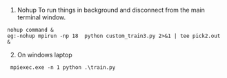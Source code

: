 1. Nohup
To run things in background and disconnect from the main terminal window.
```
nohup command &
eg:-nohup mpirun -np 18  python custom_train3.py 2>&1 | tee pick2.out &
```
2. On windows laptop
```
 mpiexec.exe -n 1 python .\train.py
```
